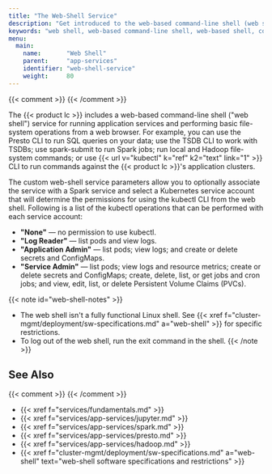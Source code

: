 ```yaml
---
title: "The Web-Shell Service"
description: "Get introduced to the web-based command-line shell (web shell) service of the Iguazio MLOps Platform."
keywords: "web shell, web-based command-line shell, web-based shell, command-line shell, command line, shell, file system, hadoops, hdfs, spark, presto, presto cli, sql queries, sql"
menu:
  main:
    name:       "Web Shell"
    parent:     "app-services"
    identifier: "web-shell-service"
    weight:     80
---
```

{{< comment >}}<!-- [SITE-RESTRUCT] Replaces
  intro/ecosystem/app-services.md#web-shell. -->
{{< /comment >}}

The {{< product lc >}} includes a web-based command-line shell ("web shell") service for running application services and performing basic file-system operations from a web browser.
For example, you can use the Presto CLI to run SQL queries on your data; use the TSDB CLI to work with TSDBs; use <file>spark-submit</file> to run Spark jobs; run local and Hadoop file-system commands; or use <file>{{< url v="kubectl" k="ref" k2="text" link="1" >}}</file> CLI to run commands against the {{< product lc >}}'s application clusters.

The custom web-shell service parameters allow you to optionally associate the service with a Spark service and select a Kubernetes service account that will determine the permissions for using the <file>kubectl</file> CLI from the web shell.
Following is a list of the <file>kubectl</file> operations that can be performed with each service account:

- **"None"** &mdash; no permission to use <file>kubectl</file>.
- **"Log Reader"** &mdash; list pods and view logs.
- **"Application Admin"** &mdash; list pods; view logs; and create or delete secrets and ConfigMaps.
- **"Service Admin"** &mdash; list pods; view logs and resource metrics; create or delete secrets and ConfigMaps; create, delete, list, or get jobs and cron jobs; and view, edit, list, or delete Persistent Volume Claims (PVCs).

{{< note id="web-shell-notes" >}}
- <a id="web-shell-note-full-linux-shell-note"></a>The web shell isn't a fully functional Linux shell.
    See {{< xref f="cluster-mgmt/deployment/sw-specifications.md" a="web-shell" >}} for specific restrictions.
- <a id="web-shell-exit-note"></a>To log out of the web shell, run the <cmd>exit</cmd> command in the shell.
{{< /note >}}

<!-- //////////////////////////////////////// -->
## See Also
{{< comment >}}<!-- [TODO-SITE-RESTRUCT] TODO: Add more see-also links. -->
{{< /comment >}}

- {{< xref f="services/fundamentals.md" >}}
- {{< xref f="services/app-services/jupyter.md" >}}
- {{< xref f="services/app-services/spark.md" >}}
- {{< xref f="services/app-services/presto.md" >}}
- {{< xref f="services/app-services/hadoop.md" >}}
- {{< xref f="cluster-mgmt/deployment/sw-specifications.md" a="web-shell" text="web-shell software specifications and restrictions" >}}

